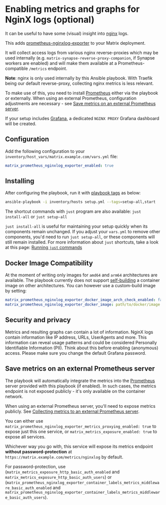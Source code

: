 # Enabling metrics and graphs for NginX logs (optional)

It can be useful to have some (visual) insight into [nginx](https://nginx.org/) logs.

This adds [prometheus-nginxlog-exporter](https://github.com/martin-helmich/prometheus-nginxlog-exporter/) to your Matrix deployment.

It will collect access logs from various nginx reverse-proxies which may be used internally (e.g. `matrix-synapse-reverse-proxy-companion`, if Synapse workers are enabled) and will make them available at a Prometheus-compatible `/metrics` endpoint.

**Note**: nginx is only used internally by this Ansible playbook. With Traefik being our default reverse-proxy, collecting nginx metrics is less relevant.

To make use of this, you need to install [Prometheus](./configuring-playbook-prometheus-grafana.md) either via the playbook or externally. When using an external Prometheus, configuration adjustments are necessary - see [Save metrics on an external Prometheus server](#save-metrics-on-an-external-prometheus-server).

If your setup includes [Grafana](./configuring-playbook-prometheus-grafana.md), a dedicated `NGINX PROXY` Grafana dashboard will be created.

## Configuration

Add the following configuration to your `inventory/host_vars/matrix.example.com/vars.yml` file:

```yaml
matrix_prometheus_nginxlog_exporter_enabled: true
```

## Installing

After configuring the playbook, run it with [playbook tags](playbook-tags.md) as below:

<!-- NOTE: let this conservative command run (instead of install-all) to make it clear that failure of the command means something is clearly broken. -->
```sh
ansible-playbook -i inventory/hosts setup.yml --tags=setup-all,start
```

The shortcut commands with `just` program are also available: `just install-all` or `just setup-all`

`just install-all` is useful for maintaining your setup quickly when its components remain unchanged. If you adjust your `vars.yml` to remove other components, you'd need to run `just setup-all`, or these components will still remain installed. For more information about `just` shortcuts, take a look at this page: [Running `just` commands](just.md)

## Docker Image Compatibility

At the moment of writing only images for `amd64` and `arm64` architectures are available. The playbook currently does not support [self-building](./self-building.md) a container image on other architectures. You can however use a custom-build image by setting:

```yaml
matrix_prometheus_nginxlog_exporter_docker_image_arch_check_enabled: false
matrix_prometheus_nginxlog_exporter_docker_image: path/to/docker/image:tag
```

## Security and privacy

Metrics and resulting graphs can contain a lot of information. NginX logs contain information like IP address, URLs, UserAgents and more. This information can reveal usage patterns and could be considered Personally Identifiable Information (PII). Think about this before enabling (anonymous) access. Please make sure you change the default Grafana password.

## Save metrics on an external Prometheus server

The playbook will automatically integrate the metrics into the [Prometheus](./configuring-playbook-prometheus-grafana.md) server provided with this playbook (if enabled). In such cases, the metrics endpoint is not exposed publicly - it's only available on the container network.

When using an external Prometheus server, you'll need to expose metrics publicly. See [Collecting metrics to an external Prometheus server](./configuring-playbook-prometheus-grafana.md#collecting-metrics-to-an-external-prometheus-server).

You can either use `matrix_prometheus_nginxlog_exporter_metrics_proxying_enabled: true` to expose just this one service, or `matrix_metrics_exposure_enabled: true` to expose all services.

Whichever way you go with, this service will expose its metrics endpoint **without password-protection** at `https://matrix.example.com/metrics/nginxlog` by default.

For password-protection, use (`matrix_metrics_exposure_http_basic_auth_enabled` and `matrix_metrics_exposure_http_basic_auth_users`) or (`matrix_prometheus_nginxlog_exporter_container_labels_metrics_middleware_basic_auth_enabled` and `matrix_prometheus_nginxlog_exporter_container_labels_metrics_middleware_basic_auth_users`).
